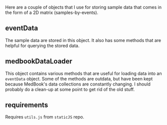 
Here are a couple of objects that I use for storing sample data that comes in the form of a 2D matrix (samples-by-events).

eventData
---

The sample data are stored in this object. It also has some methods that are helpful for querying the stored data.

medbookDataLoader
---

This object contains various methods that are useful for loading data into an `eventData` object. Some of the methods are outdata, but have been kept because MedBook's data collections are constantly changing. I should probably do a clean-up at some point to get rid of the old stuff.


requirements
---

Requires `utils.js` from `staticJS` repo.
